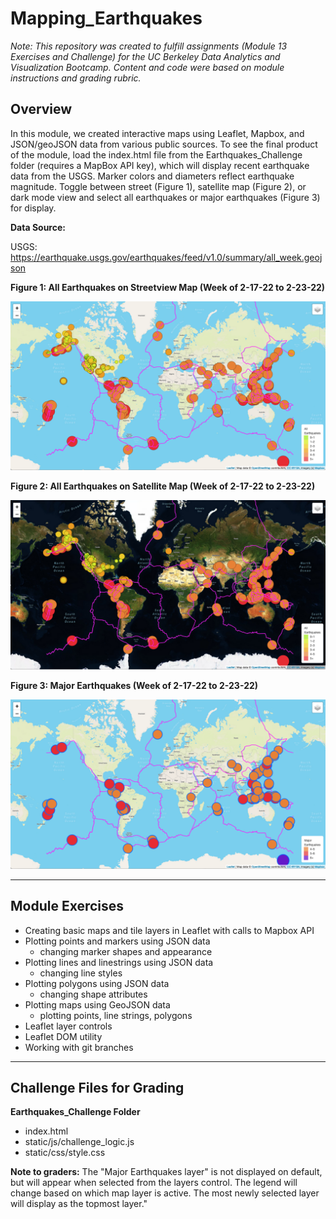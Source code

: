 # Mapping_Earthquakes

*Note: This repository was created to fulfill assignments (Module 13 Exercises and Challenge) for the UC Berkeley Data Analytics and Visualization Bootcamp. Content and code were based on module instructions and grading rubric.*


## Overview
In this module, we created interactive maps using Leaflet, Mapbox, and JSON/geoJSON data from various public sources. To see the final product of the module, load the index.html file from the Earthquakes_Challenge folder (requires a MapBox API key), which will display recent earthquake data from the USGS. Marker colors and diameters reflect earthquake magnitude. Toggle between street (Figure 1), satellite map (Figure 2), or dark mode view and select all earthquakes or major earthquakes (Figure 3) for display.


**Data Source:**

USGS: https://earthquake.usgs.gov/earthquakes/feed/v1.0/summary/all_week.geojson


**Figure 1: All Earthquakes on Streetview Map (Week of 2-17-22 to 2-23-22)**

![Fig1.png](/Images/Fig1.png)


**Figure 2: All Earthquakes on Satellite Map (Week of 2-17-22 to 2-23-22)**

![Fig2.png](/Images/Fig2.png)


**Figure 3: Major Earthquakes (Week of 2-17-22 to 2-23-22)**

![Fig3.png](/Images/Fig3.png)


---
## Module Exercises
- Creating basic maps and tile layers in Leaflet with calls to Mapbox API
- Plotting points and markers using JSON data
  - changing marker shapes and appearance
- Plotting lines and linestrings using JSON data
  - changing line styles
- Plotting polygons using JSON data
  - changing shape attributes
- Plotting maps using GeoJSON data
  - plotting points, line strings, polygons
- Leaflet layer controls
- Leaflet DOM utility
- Working with git branches


---
## Challenge Files for Grading
**Earthquakes_Challenge Folder**
- index.html
- static/js/challenge_logic.js
- static/css/style.css

**Note to graders:**
The "Major Earthquakes layer" is not displayed on default, but will appear when selected from the layers control. The legend will change based on which map layer is active. The most newly selected layer will display as the topmost layer."
